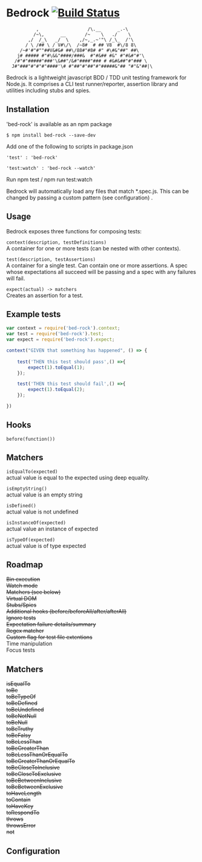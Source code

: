 # Bedrock [![Build Status](https://travis-ci.org/joemaidman/bedrock.svg?branch=master)](https://travis-ci.org/joemaidman/bedrock)

```
           ,                  /\.__      _.-\
          /~\,      __       /~    \   ./    \
        ,/  /_\   _/  \    ,/~,_.~'"\ /_\_  /'\
       / \ /## \ / V#\/\  /~8#  # ## V8  #\/8 8\
     /~#'#"#""##V&#&# ##\/88#"#8# #" #\#&"##" ##\
    j# ##### #"#\&&"####/###&  #"#&## #&" #"#&#"#'\
   /#"#"#####"###'\&##"/&#"####"### # #&#&##"#"### \
  J#"###"#"#"#"####'\# #"##"#"##"#"#####&"## "#"&"##|\ 
  ```

Bedrock is a lightweight javascript BDD / TDD unit testing framework for Node.js. It comprises a CLI test runner/reporter, assertion library and utilities including stubs and spies.

## Installation

'bed-rock' is available as an npm package

    $ npm install bed-rock --save-dev

Add one of the following to scripts in package.json

    'test' : 'bed-rock'

    'test:watch' : 'bed-rock --watch'

Run npm test / npm run test:watch

Bedrock will automatically load any files that match *.spec.js. This can be changed by passing a custom pattern (see configuration)
.
## Usage
Bedrock exposes three functions for composing tests:

```context(description, testDefinitions)```</br>
A container for one or more tests (can be nested with other contexts).

```test(description, testAssertions)```</br>
A container for a single test. Can contain one or more assertions. A spec whose expectations all succeed will be passing and a spec with any failures will fail.

```expect(actual) -> matchers```</br>
Creates an assertion for a test.

## Example tests

```js
var context = require('bed-rock').context;  
var test = require('bed-rock').test;  
var expect = require('bed-rock').expect;  

context("GIVEN that something has happened", () => {
    
    test('THEN this test should pass',() =>{
        expect(1).toEqual(1);
    });

    test('THEN this test should fail',() =>{
        expect(1).toEqual(2);
    });

})
```

## Hooks

```before(function())```

## Matchers

```isEqualTo(expected)```</br>
actual value is equal to the expected using deep equality.

```isEmptyString()```</br>
actual value is an empty string

```isDefined()```</br>
actual value is not undefined

```isInstanceOf(expected)```</br>
actual value an instance of expected

```isTypeOf(expected)```</br>
actual value is of type expected

## Roadmap

~~Bin execution~~</br>
~~Watch mode~~</br>
~~Matchers (see below)~~</br>
~~Virtual DOM~~</br>
~~Stubs/Spies~~</br>
~~Additional hooks (before/beforeAll/after/afterAll)~~</br>
~~Ignore tests~~</br>
~~Expectation failure details/summary~~</br>
~~Regex matcher~~</br>
~~Custom flag for test file extentions~~</br>
Time manipulation</br>
Focus tests</br>

## Matchers

~~isEqualTo~~</br>
~~toBe~~</br>
~~toBeTypeOf~~</br>
~~toBeDefined~~</br>
~~toBeUndefined~~</br>
~~toBeNotNull~~</br>
~~toBeNull~~</br>
~~toBeTruthy~~</br>
~~toBeFalsy~~</br>
~~toBeLessThan~~</br>
~~toBeGreaterThan~~</br>
~~toBeLessThanOrEqualTo~~</br>
~~toBeGreaterThanOrEqualTo~~</br>
~~toBeCloseToInclusive~~</br>
~~toBeCloseToExclusive~~</br>
~~toBeBetweenInclusive~~</br>
~~toBeBetweenExclusive~~</br>
~~toHaveLength~~</br>
~~toContain~~</br>
~~toHaveKey~~</br>
~~toRespondTo~~</br>
~~throws~~</br>
~~throwsError~~</br>
~~not~~</br>

## Configuration